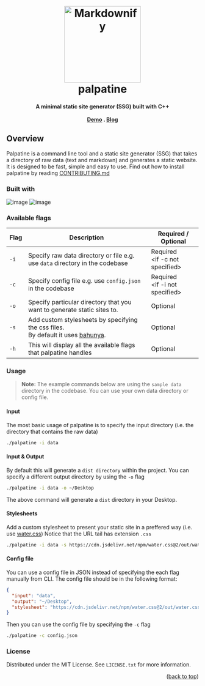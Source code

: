 <a name="readme-top"></a>

<h1 align="center">
  <br>
<img src="https://i.imgur.com/774fPlh.png" alt="Markdownify" width="200">
  <br>
  palpatine
</h1>

<h4 align="center">

A minimal static site generator (SSG) built with C++ <br><br>
  <a href="https://emperor-palpatine.netlify.app/">Demo</a> .
  <a href="https://dev.to/batunpc/palpatine-release10-350g">Blog</a>

</h4>


## Overview 

Palpatine is a command line tool and a static site generator (SSG) that takes a directory of raw data (text and markdown) and generates a static website. It is designed to be fast, simple and easy to use. Find out how to install palpatine by reading [CONTRIBUTING.md]()

### Built with

![image](https://img.shields.io/badge/C%2B%2B-00599C?style=for-the-badge&logo=c%2B%2B&logoColor=white) 
![image](https://img.shields.io/badge/CMake-064F8C?style=for-the-badge&logo=cmake&logoColor=white)


### Available flags
| Flag | Description                                                                                                                                                                               | Required / Optional                 |
|------|-------------------------------------------------------------------------------------------------------------------------------------------------------------------------------------------|-------------------------------------|
| `-i` | Specify raw data directory or file e.g. use `data` directory in the codebase                                                                                                              | Required <br> <if -c not specified> |
| `-c` | Specify config file e.g. use `config.json` in the codebase                                                                                                                                | Required<br> <if -i not specified>  |
| `-o` | Specify particular directory that you want to generate static sites to.                                                                                                                   | Optional                            |
| `-s` | Add custom stylesheets by specifying the css files.<br> By default it uses [bahunya](https://hakanalpay.com/bahunya/). | Optional                            |
| `-h` | This will display all the available flags that palpatine handles                                                                                                                          | Optional                            |


### Usage

> **Note:** The example commands below are using the `sample data` directory in the codebase. You can use your own data directory or config file.

#### Input

The most basic usage of palpatine is to specify the input directory (i.e. the directory that contains the raw data)


```bash
./palpatine -i data
```

#### Input & Output 

By default this will generate a `dist directory` within the project. You can specify a different output directory by using the `-o` flag


```bash
./palpatine -i data -o ~/Desktop
```

The above command will generate a `dist` directory in your Desktop.

#### Stylesheets 

Add a custom stylesheet to present your static site in a preffered way
(i.e. use [water.css](https://watercss.kognise.dev/)) Notice that the URL tail has extension `.css`

```bash
./palpatine -i data -s https://cdn.jsdelivr.net/npm/water.css@2/out/water.css
```

#### Config file

You can use a config file in JSON instead of specifying the each flag manually from CLI. The config file should be in the following format:

```json
{
  "input": "data",
  "output": "~/Desktop",
  "stylesheet": "https://cdn.jsdelivr.net/npm/water.css@2/out/water.css"
}
```

Then you can use the config file by specifying the `-c` flag
  
  ```bash
  ./palpatine -c config.json
  ```


### License

Distributed under the MIT License. See `LICENSE.txt` for more information.

<p align="right">(<a href="#readme-top">back to top</a>)</p>
